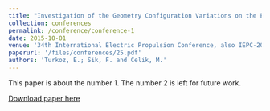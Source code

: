```yaml
---
title: "Investigation of the Geometry Configuration Variations on the Performance of Ion Thruster Grids with PIC-DSMC Simulations"
collection: conferences
permalink: /conference/conference-1
date: 2015-10-01
venue: '34th International Electric Propulsion Conference, also IEPC-2015-218'
paperurl: '/files/conferences/25.pdf'
authors: 'Turkoz, E.; Sik, F. and Celik, M.'
---
```

This paper is about the number 1. The number 2 is left for future work.

[Download paper here](http://academicpages.github.io/files/paper1.pdf)